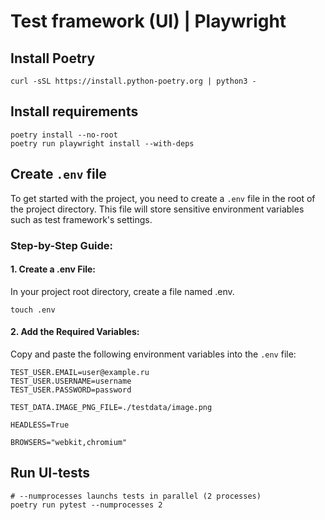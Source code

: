 # Test framework (UI) | Playwright

## Install Poetry

```shell
curl -sSL https://install.python-poetry.org | python3 -
```

## Install requirements

```shell
poetry install --no-root
poetry run playwright install --with-deps
```

## Create `.env` file

To get started with the project, you need to create a `.env` file in the root of the project directory. This file will
store sensitive environment variables such as test framework's settings.

### Step-by-Step Guide:

#### 1. Create a .env File:

In your project root directory, create a file named .env.

```shell
touch .env
```

#### 2. Add the Required Variables:

Copy and paste the following environment variables into the `.env` file:

```shell
TEST_USER.EMAIL=user@example.ru
TEST_USER.USERNAME=username
TEST_USER.PASSWORD=password

TEST_DATA.IMAGE_PNG_FILE=./testdata/image.png

HEADLESS=True

BROWSERS="webkit,chromium"
```

## Run UI-tests

```shell
# --numprocesses launchs tests in parallel (2 processes)
poetry run pytest --numprocesses 2
```
